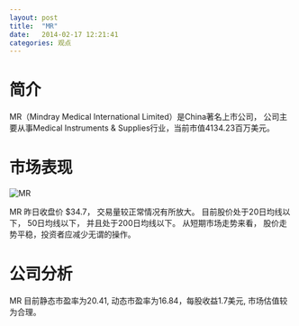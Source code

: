 ```yaml
---
layout: post
title:  "MR"
date:   2014-02-17 12:21:41
categories: 观点
---
```


# 简介
MR（Mindray Medical International Limited）是China著名上市公司，
公司主要从事Medical Instruments & Supplies行业，当前市值4134.23百万美元。

# 市场表现

![MR](http://finviz.com/chart.ashx?t=MR&ty=c&ta=1&p=d&s=l)

MR 昨日收盘价 $34.7，
交易量较正常情况有所放大。
目前股价处于20日均线以下，
50日均线以下，
并且处于200日均线以下。
从短期市场走势来看，
股价走势平稳，投资者应减少无谓的操作。

# 公司分析
MR 目前静态市盈率为20.41, 动态市盈率为16.84，每股收益1.7美元,
市场估值较为合理。
